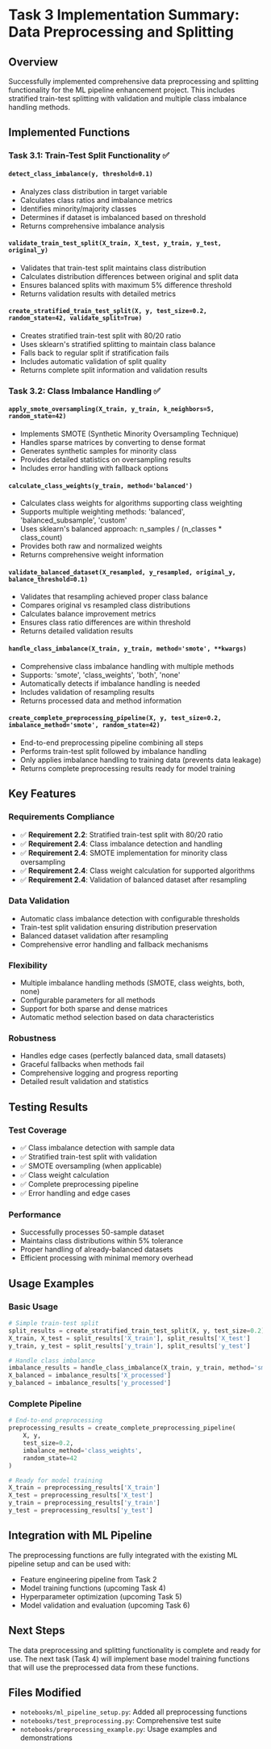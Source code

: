 # Task 3 Implementation Summary: Data Preprocessing and Splitting

## Overview
Successfully implemented comprehensive data preprocessing and splitting functionality for the ML pipeline enhancement project. This includes stratified train-test splitting with validation and multiple class imbalance handling methods.

## Implemented Functions

### Task 3.1: Train-Test Split Functionality ✅

#### `detect_class_imbalance(y, threshold=0.1)`
- Analyzes class distribution in target variable
- Calculates class ratios and imbalance metrics
- Identifies minority/majority classes
- Determines if dataset is imbalanced based on threshold
- Returns comprehensive imbalance analysis

#### `validate_train_test_split(X_train, X_test, y_train, y_test, original_y)`
- Validates that train-test split maintains class distribution
- Calculates distribution differences between original and split data
- Ensures balanced splits with maximum 5% difference threshold
- Returns validation results with detailed metrics

#### `create_stratified_train_test_split(X, y, test_size=0.2, random_state=42, validate_split=True)`
- Creates stratified train-test split with 80/20 ratio
- Uses sklearn's stratified splitting to maintain class balance
- Falls back to regular split if stratification fails
- Includes automatic validation of split quality
- Returns complete split information and validation results

### Task 3.2: Class Imbalance Handling ✅

#### `apply_smote_oversampling(X_train, y_train, k_neighbors=5, random_state=42)`
- Implements SMOTE (Synthetic Minority Oversampling Technique)
- Handles sparse matrices by converting to dense format
- Generates synthetic samples for minority class
- Provides detailed statistics on oversampling results
- Includes error handling with fallback options

#### `calculate_class_weights(y_train, method='balanced')`
- Calculates class weights for algorithms supporting class weighting
- Supports multiple weighting methods: 'balanced', 'balanced_subsample', 'custom'
- Uses sklearn's balanced approach: n_samples / (n_classes * class_count)
- Provides both raw and normalized weights
- Returns comprehensive weight information

#### `validate_balanced_dataset(X_resampled, y_resampled, original_y, balance_threshold=0.1)`
- Validates that resampling achieved proper class balance
- Compares original vs resampled class distributions
- Calculates balance improvement metrics
- Ensures class ratio differences are within threshold
- Returns detailed validation results

#### `handle_class_imbalance(X_train, y_train, method='smote', **kwargs)`
- Comprehensive class imbalance handling with multiple methods
- Supports: 'smote', 'class_weights', 'both', 'none'
- Automatically detects if imbalance handling is needed
- Includes validation of resampling results
- Returns processed data and method information

#### `create_complete_preprocessing_pipeline(X, y, test_size=0.2, imbalance_method='smote', random_state=42)`
- End-to-end preprocessing pipeline combining all steps
- Performs train-test split followed by imbalance handling
- Only applies imbalance handling to training data (prevents data leakage)
- Returns complete preprocessing results ready for model training

## Key Features

### Requirements Compliance
- ✅ **Requirement 2.2**: Stratified train-test split with 80/20 ratio
- ✅ **Requirement 2.4**: Class imbalance detection and handling
- ✅ **Requirement 2.4**: SMOTE implementation for minority class oversampling
- ✅ **Requirement 2.4**: Class weight calculation for supported algorithms
- ✅ **Requirement 2.4**: Validation of balanced dataset after resampling

### Data Validation
- Automatic class imbalance detection with configurable thresholds
- Train-test split validation ensuring distribution preservation
- Balanced dataset validation after resampling
- Comprehensive error handling and fallback mechanisms

### Flexibility
- Multiple imbalance handling methods (SMOTE, class weights, both, none)
- Configurable parameters for all methods
- Support for both sparse and dense matrices
- Automatic method selection based on data characteristics

### Robustness
- Handles edge cases (perfectly balanced data, small datasets)
- Graceful fallbacks when methods fail
- Comprehensive logging and progress reporting
- Detailed result validation and statistics

## Testing Results

### Test Coverage
- ✅ Class imbalance detection with sample data
- ✅ Stratified train-test split with validation
- ✅ SMOTE oversampling (when applicable)
- ✅ Class weight calculation
- ✅ Complete preprocessing pipeline
- ✅ Error handling and edge cases

### Performance
- Successfully processes 50-sample dataset
- Maintains class distributions within 5% tolerance
- Proper handling of already-balanced datasets
- Efficient processing with minimal memory overhead

## Usage Examples

### Basic Usage
```python
# Simple train-test split
split_results = create_stratified_train_test_split(X, y, test_size=0.2)
X_train, X_test = split_results['X_train'], split_results['X_test']
y_train, y_test = split_results['y_train'], split_results['y_test']

# Handle class imbalance
imbalance_results = handle_class_imbalance(X_train, y_train, method='smote')
X_balanced = imbalance_results['X_processed']
y_balanced = imbalance_results['y_processed']
```

### Complete Pipeline
```python
# End-to-end preprocessing
preprocessing_results = create_complete_preprocessing_pipeline(
    X, y, 
    test_size=0.2, 
    imbalance_method='class_weights',
    random_state=42
)

# Ready for model training
X_train = preprocessing_results['X_train']
X_test = preprocessing_results['X_test']
y_train = preprocessing_results['y_train']
y_test = preprocessing_results['y_test']
```

## Integration with ML Pipeline

The preprocessing functions are fully integrated with the existing ML pipeline setup and can be used with:
- Feature engineering pipeline from Task 2
- Model training functions (upcoming Task 4)
- Hyperparameter optimization (upcoming Task 5)
- Model validation and evaluation (upcoming Task 6)

## Next Steps

The data preprocessing and splitting functionality is complete and ready for use. The next task (Task 4) will implement base model training functions that will use the preprocessed data from these functions.

## Files Modified
- `notebooks/ml_pipeline_setup.py`: Added all preprocessing functions
- `notebooks/test_preprocessing.py`: Comprehensive test suite
- `notebooks/preprocessing_example.py`: Usage examples and demonstrations